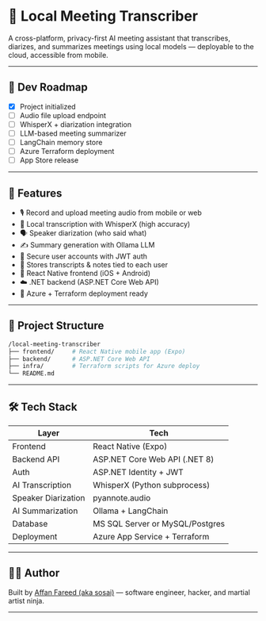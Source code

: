 # 🧠 Local Meeting Transcriber

A cross-platform, privacy-first AI meeting assistant that transcribes, diarizes, and summarizes meetings using local models — deployable to the cloud, accessible from mobile.

---

## 🧪 Dev Roadmap

* [x] Project initialized
* [ ] Audio file upload endpoint
* [ ] WhisperX + diarization integration
* [ ] LLM-based meeting summarizer
* [ ] LangChain memory store
* [ ] Azure Terraform deployment
* [ ] App Store release

---

## 🚀 Features

- 🎙️ Record and upload meeting audio from mobile or web
- 🧠 Local transcription with WhisperX (high accuracy)
- 🗣️ Speaker diarization (who said what)
- ✍️ Summary generation with Ollama LLM
- 🔐 Secure user accounts with JWT auth
- 💾 Stores transcripts & notes tied to each user
- 📱 React Native frontend (iOS + Android)
- ☁️ .NET backend (ASP.NET Core Web API)
- 🔧 Azure + Terraform deployment ready

---

## 🧱 Project Structure

```bash
/local-meeting-transcriber
├── frontend/     # React Native mobile app (Expo)
├── backend/      # ASP.NET Core Web API
├── infra/        # Terraform scripts for Azure deploy
└── README.md
```

---

## 🛠️ Tech Stack

| Layer               | Tech                            |
| ------------------- | ------------------------------- |
| Frontend            | React Native (Expo)             |
| Backend API         | ASP.NET Core Web API (.NET 8)   |
| Auth                | ASP.NET Identity + JWT          |
| AI Transcription    | WhisperX (Python subprocess)    |
| Speaker Diarization | pyannote.audio                  |
| AI Summarization    | Ollama + LangChain              |
| Database            | MS SQL Server or MySQL/Postgres |
| Deployment          | Azure App Service + Terraform   |

---

## 🧑‍💻 Author

Built by [Affan Fareed (aka sosai)](https://github.com/ItMeansBigMountain) — software engineer, hacker, and martial artist ninja.

---